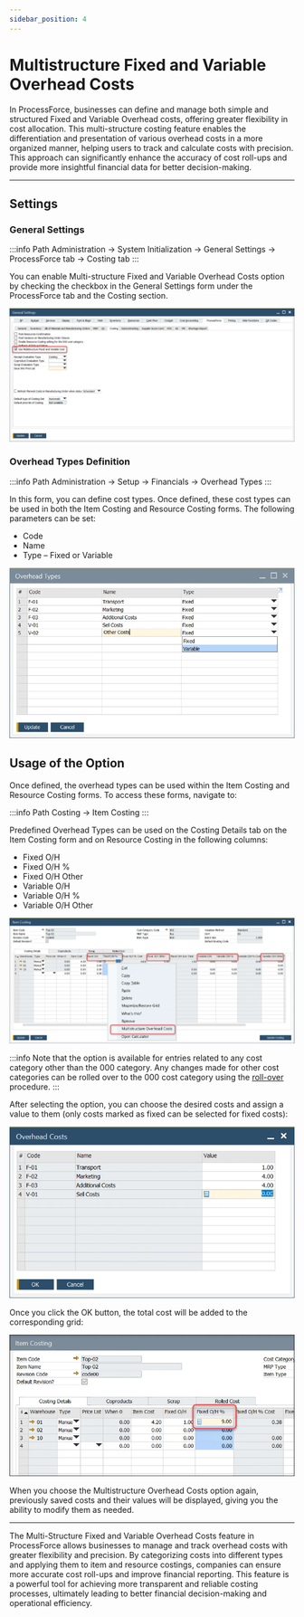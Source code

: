 ```yaml
---
sidebar_position: 4
---
```


# Multistructure Fixed and Variable Overhead Costs

In ProcessForce, businesses can define and manage both simple and structured Fixed and Variable Overhead costs, offering greater flexibility in cost allocation. This multi-structure costing feature enables the differentiation and presentation of various overhead costs in a more organized manner, helping users to track and calculate costs with precision. This approach can significantly enhance the accuracy of cost roll-ups and provide more insightful financial data for better decision-making.

---

## Settings

### General Settings

:::info Path
    Administration → System Initialization → General Settings → ProcessForce tab → Costing tab
:::

You can enable Multi-structure Fixed and Variable Overhead Costs option by checking the checkbox in the General Settings form under the ProcessForce tab and the Costing section.

![Multi structure](./media/multistructure-fixed-and-variable-overhead-costs/multi-structure.webp)

### Overhead Types Definition

:::info Path
    Administration → Setup → Financials → Overhead Types
:::

In this form, you can define cost types. Once defined, these cost types can be used in both the Item Costing and Resource Costing forms. The following parameters can be set:

- Code
- Name
- Type – Fixed or Variable

![Overhead variable](./media/multistructure-fixed-and-variable-overhead-costs/overhead-variable.webp)

## Usage of the Option

Once defined, the overhead types can be used within the Item Costing and Resource Costing forms. To access these forms, navigate to:

:::info Path
    Costing → Item Costing
:::

Predefined Overhead Types can be used on the Costing Details tab on the Item Costing form and on Resource Costing in the following columns:

- Fixed O/H
- Fixed O/H %
- Fixed O/H Other
- Variable O/H
- Variable O/H %
- Variable O/H Other

![Item Costing Overhead](./media/multistructure-fixed-and-variable-overhead-costs/item-costing-overheads-2.webp)

:::info
Note that the option is available for entries related to any cost category other than the 000 category. Any changes made for other cost categories can be rolled over to the 000 cost category using the [roll-over](../cost-categories.md) procedure.
:::

After selecting the option, you can choose the desired costs and assign a value to them (only costs marked as fixed can be selected for fixed costs):

![Actual Overhead](./media/multistructure-fixed-and-variable-overhead-costs/actual-overheads.webp)

Once you click the OK button, the total cost will be added to the corresponding grid:

![Added Up](./media/multistructure-fixed-and-variable-overhead-costs/added-up-overheads.webp)

When you choose the Multistructure Overhead Costs option again, previously saved costs and their values will be displayed, giving you the ability to modify them as needed.

---
The Multi-Structure Fixed and Variable Overhead Costs feature in ProcessForce allows businesses to manage and track overhead costs with greater flexibility and precision. By categorizing costs into different types and applying them to item and resource costings, companies can ensure more accurate cost roll-ups and improve financial reporting. This feature is a powerful tool for achieving more transparent and reliable costing processes, ultimately leading to better financial decision-making and operational efficiency.
